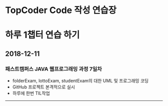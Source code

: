 # TopCoder Code 작성 연습장
하루 1챕터 연습 하기
=========================================================================
## 2018-12-11
### 패스트캠퍼스 JAVA 웹프로그래밍 과정 7일차
* folderExam, lottoExam, studentExam의 대한 UML 및 프로그래밍 코딩
* GitHub 프로젝트 본격적으로 실시
* 하루에 한번 TIL작업 
--------------------------------------------------------------------------
